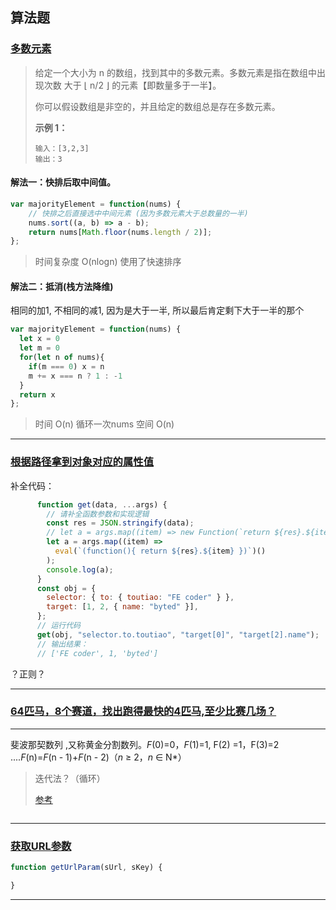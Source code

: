 ## 算法题

### [多数元素](https://leetcode-cn.com/problems/majority-element/submissions/)

> 给定一个大小为 n 的数组，找到其中的多数元素。多数元素是指在数组中出现次数 大于 ⌊ n/2 ⌋ 的元素【即数量多于一半】。
>
> 你可以假设数组是非空的，并且给定的数组总是存在多数元素。
>
> **示例 1：**
>
> ```
> 输入：[3,2,3]
> 输出：3
> ```

#### 解法一：快排后取中间值。

```js
var majorityElement = function(nums) {
    // 快排之后直接选中中间元素 (因为多数元素大于总数量的一半)
    nums.sort((a, b) => a - b);
    return nums[Math.floor(nums.length / 2)];
};  
```

>  时间复杂度 O(nlogn) 使用了快速排序

#### 解法二：抵消(栈方法降维)

相同的加1, 不相同的减1, 因为是大于一半, 所以最后肯定剩下大于一半的那个

```js
var majorityElement = function(nums) {
  let x = 0
  let m = 0
  for(let n of nums){
    if(m === 0) x = n
    m += x === n ? 1 : -1
  }
  return x
};
```

> 时间 O(n) 循环一次nums
> 		空间 O(n)



<hr/>

### [根据路径拿到对象对应的属性值](https://www.jianshu.com/p/c16a8fc7190c)

补全代码：

```js
	  function get(data, ...args) {
        // 请补全函数参数和实现逻辑
        const res = JSON.stringify(data);
        // let a = args.map((item) => new Function(`return ${res}.${item} `)());
        let a = args.map((item) =>
          eval(`(function(){ return ${res}.${item} })`)()
        );
        console.log(a);
      }
      const obj = {
        selector: { to: { toutiao: "FE coder" } },
        target: [1, 2, { name: "byted" }],
      };
      // 运行代码
      get(obj, "selector.to.toutiao", "target[0]", "target[2].name");
      // 输出结果：
      // ['FE coder', 1, 'byted']
```

？正则？



<hr />

### [64匹马，8个赛道，找出跑得最快的4匹马,至少比赛几场？](https://blog.csdn.net/u013829973/article/details/80787928)



<hr/>

斐波那契数列 ,又称黄金分割数列。*F*(0)=0，*F*(1)=1, F(2) =1，F(3)=2 ....*F*(n)=*F*(n - 1)+*F*(n - 2)（*n* ≥ 2，*n* ∈ N*）

> 迭代法？（循环）
>
> [参考](https://www.cnblogs.com/superlizhao/p/11603158.html)

```js

```



<hr/>

### [获取URL参数](https://www.nowcoder.com/practice/a3ded747e3884a3c86d09d88d1652e10?tpId=2&&tqId=10852&rp=1&ru=/activity/oj&qru=/ta/front-end/question-ranking)

```js
function getUrlParam(sUrl, sKey) {

}
```



<hr/>

